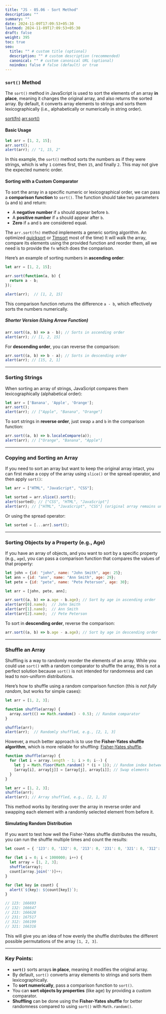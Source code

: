 ```yaml
---
title: "JS - 05.06 - Sort Method"
description: ""
summary: ""
date: 2024-11-09T17:09:53+05:30
lastmod: 2024-11-09T17:09:53+05:30
draft: false
weight: 395
toc: true
seo:
  title: "" # custom title (optional)
  description: "" # custom description (recommended)
  canonical: "" # custom canonical URL (optional)
  noindex: false # false (default) or true
---
```


### `sort()` Method

The `sort()` method in JavaScript is used to sort the elements of an array **in place**, meaning it changes the original array, and also returns the sorted array. By default, it converts array elements to strings and sorts them lexicographically (i.e., alphabetically or numerically in string order).

[sort(fn)](https://javascript.info/array-methods#sort-fn)
[arr.sort()](https://developer.mozilla.org/en-US/docs/Web/JavaScript/Reference/Global_Objects/Array/sort)

#### Basic Usage

```js
let arr = [1, 2, 15];
arr.sort();
alert(arr); // "1, 15, 2"
```

In this example, the `sort()` method sorts the numbers as if they were strings, which is why `1` comes first, then `15`, and finally `2`. This may not give the expected numeric order.

#### Sorting with a Custom Comparator

To sort the array in a specific numeric or lexicographical order, we can pass a **comparison function** to `sort()`. The function should take two parameters (`a` and `b`) and return:

- A **negative number** if `a` should appear before `b`.
- A **positive number** if `a` should appear after `b`.
- **Zero** if `a` and `b` are considered equal.


The `arr.sort(fn)` method implements a generic sorting algorithm. An optimized [quicksort](https://en.wikipedia.org/wiki/Quicksort) or [Timsort](https://en.wikipedia.org/wiki/Timsort) most of the time) It will walk the array, compare its elements using the provided function and reorder them, all we need is to provide the `fn` which does the comparison.

Here’s an example of sorting numbers in **ascending order**:

```js
let arr = [1, 2, 15];

arr.sort(function(a, b) {
  return a - b;
});

alert(arr);  // [1, 2, 15]
```

This comparison function returns the difference `a - b`, which effectively sorts the numbers numerically.

##### Shorter Version (Using Arrow Function)

```js
arr.sort((a, b) => a - b); // Sorts in ascending order
alert(arr); // [1, 2, 15]
```

For **descending order**, you can reverse the comparison:

```js
arr.sort((a, b) => b - a); // Sorts in descending order
alert(arr); // [15, 2, 1]
```

---

### Sorting Strings

When sorting an array of strings, JavaScript compares them lexicographically (alphabetical order):

```js
let arr = ['Banana', 'Apple', 'Orange'];
arr.sort();
alert(arr); // ["Apple", "Banana", "Orange"]
```

To sort strings in **reverse order**, just swap `a` and `b` in the comparison function:

```js
arr.sort((a, b) => b.localeCompare(a));
alert(arr); // ["Orange", "Banana", "Apple"]
```

---

### Copying and Sorting an Array

If you need to sort an array but want to keep the original array intact, you can first make a copy of the array using `slice()` or the spread operator, and then apply `sort()`:

```js
let arr = ["HTML", "JavaScript", "CSS"];

let sorted = arr.slice().sort();
alert(sorted); // ["CSS", "HTML", "JavaScript"]
alert(arr); // ["HTML", "JavaScript", "CSS"] (original array remains unchanged)
```

Or using the spread operator:

```js
let sorted = [...arr].sort();
```

---

### Sorting Objects by a Property (e.g., Age)

If you have an array of objects, and you want to sort by a specific property (e.g., `age`), you can pass a comparison function that compares the values of that property:

```js
let john = {id: "john", name: "John Smith", age: 25};
let ann = {id: "ann", name: "Ann Smith", age: 29};
let pete = {id: "pete", name: "Pete Peterson", age: 30};

let arr = [john, pete, ann];

arr.sort((a, b) => a.age - b.age); // Sort by age in ascending order
alert(arr[0].name);  // John Smith
alert(arr[1].name);  // Ann Smith
alert(arr[2].name);  // Pete Peterson
```

To sort in **descending order**, reverse the comparison:

```js
arr.sort((a, b) => b.age - a.age); // Sort by age in descending order
```

---

### Shuffle an Array

Shuffling is a way to randomly reorder the elements of an array. While you could use `sort()` with a random comparator to shuffle the array, this is not a perfect solution because `sort()` is not intended for randomness and can lead to non-uniform distributions.

Here’s how to shuffle using a random comparison function (this is *not fully random*, but works for simple cases):

```js
let arr = [1, 2, 3];

function shuffle(array) {
  array.sort(() => Math.random() - 0.5); // Random comparator
}

shuffle(arr);
alert(arr);  // Randomly shuffled, e.g., [2, 1, 3]
```

However, a much better approach is to use the **Fisher-Yates shuffle algorithm**, which is more reliable for shuffling:
[Fisher-Yates shuffle](https://en.wikipedia.org/wiki/Fisher%E2%80%93Yates_shuffle).
```js
function shuffle(array) {
  for (let i = array.length - 1; i > 0; i--) {
    let j = Math.floor(Math.random() * (i + 1)); // Random index between 0 and i
    [array[i], array[j]] = [array[j], array[i]]; // Swap elements
  }
}

let arr = [1, 2, 3];
shuffle(arr);
alert(arr); // Array shuffled, e.g., [2, 1, 3]
```

This method works by iterating over the array in reverse order and swapping each element with a randomly selected element from before it.

#### Simulating Random Distribution

If you want to test how well the Fisher-Yates shuffle distributes the results, you can run the shuffle multiple times and count the results:

```js
let count = { '123': 0, '132': 0, '213': 0, '231': 0, '321': 0, '312': 0 };

for (let i = 0; i < 1000000; i++) {
  let array = [1, 2, 3];
  shuffle(array);
  count[array.join('')]++;
}

for (let key in count) {
  alert(`${key}: ${count[key]}`);
}

// 123: 166693
// 132: 166647
// 213: 166628
// 231: 167517
// 312: 166199
// 321: 166316
```

This will give you an idea of how evenly the shuffle distributes the different possible permutations of the array `[1, 2, 3]`.

---

### Key Points:

- **`sort()`** sorts arrays **in place**, meaning it modifies the original array.
- By default, `sort()` converts array elements to strings and sorts them lexicographically.
- To **sort numerically**, pass a comparison function to `sort()`.
- You can **sort objects by properties** (like age) by providing a custom comparator.
- **Shuffling** can be done using the **Fisher-Yates shuffle** for better randomness compared to using `sort()` with `Math.random()`.

